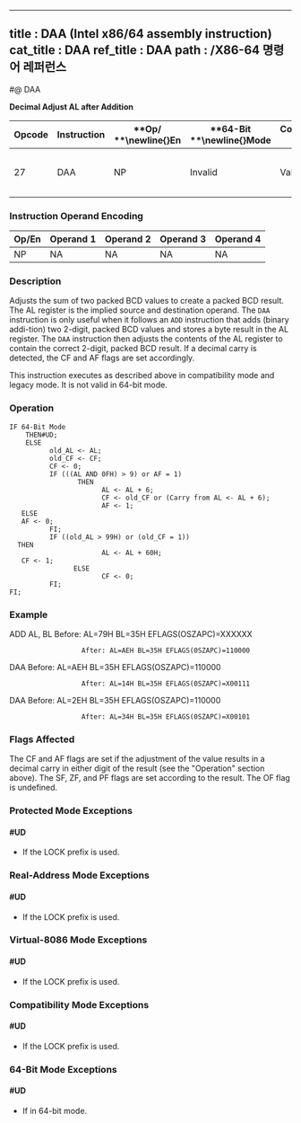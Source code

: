----------------------------
title : DAA (Intel x86/64 assembly instruction)
cat_title : DAA
ref_title : DAA
path : /X86-64 명령어 레퍼런스
----------------------------
#@ DAA

**Decimal Adjust AL after Addition**

|**Opcode**|**Instruction**|**Op/ **\newline{}**En**|**64-Bit **\newline{}**Mode**|**Compat/**\newline{}**Leg Mode**|**Description**|
|----------|---------------|------------------------|-----------------------------|---------------------------------|---------------|
|27|DAA|NP|Invalid|Valid|Decimal adjust AL after addition.|
### Instruction Operand Encoding


|Op/En|Operand 1|Operand 2|Operand 3|Operand 4|
|-----|---------|---------|---------|---------|
|NP|NA|NA|NA|NA|
### Description


Adjusts the sum of two packed BCD values to create a packed BCD result. The AL register is the implied source and destination operand. The `DAA` instruction is only useful when it follows an `ADD` instruction that adds (binary addi-tion) two 2-digit, packed BCD values and stores a byte result in the AL register. The `DAA` instruction then adjusts the contents of the AL register to contain the correct 2-digit, packed BCD result. If a decimal carry is detected, the CF and AF flags are set accordingly.

This instruction executes as described above in compatibility mode and legacy mode. It is not valid in 64-bit mode.


### Operation

```info-verb
IF 64-Bit Mode
    THEN#UD;
    ELSE
          old_AL <- AL;
          old_CF <- CF;
          CF <- 0;
          IF (((AL AND 0FH) > 9) or AF = 1)
                 THEN
                       AL <- AL + 6;
                       CF <- old_CF or (Carry from AL <- AL + 6);
                       AF <- 1;
   ELSE
   AF <- 0;
          FI;
          IF ((old_AL > 99H) or (old_CF = 1))
  THEN
                       AL <- AL + 60H;
   CF <- 1;
                ELSE
                       CF <- 0;
          FI;
FI;
```
### Example


ADD  AL, BL  Before: AL=79H BL=35H EFLAGS(OSZAPC)=XXXXXX

                      After: AL=AEH BL=35H EFLAGS(0SZAPC)=110000

DAA Before: AL=AEH BL=35H EFLAGS(OSZAPC)=110000

                      After: AL=14H BL=35H EFLAGS(0SZAPC)=X00111

DAA Before: AL=2EH BL=35H EFLAGS(OSZAPC)=110000

                      After: AL=34H BL=35H EFLAGS(0SZAPC)=X00101

### Flags Affected


The CF and AF flags are set if the adjustment of the value results in a decimal carry in either digit of the result (see the "Operation" section above). The SF, ZF, and PF flags are set according to the result. The OF flag is undefined.


### Protected Mode Exceptions

#### #UD
* If the LOCK prefix is used.

### Real-Address Mode Exceptions

#### #UD
* If the LOCK prefix is used.

### Virtual-8086 Mode Exceptions

#### #UD
* If the LOCK prefix is used.

### Compatibility Mode Exceptions

#### #UD
* If the LOCK prefix is used.

### 64-Bit Mode Exceptions

#### #UD
* If in 64-bit mode.
